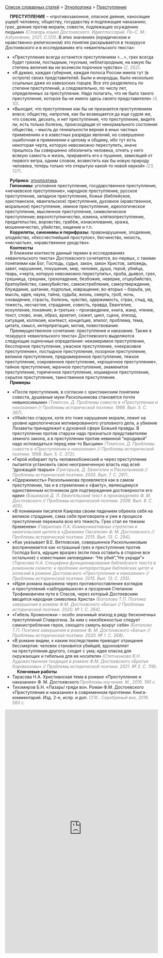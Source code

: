 <style>
st { color: Gray;
  font-style: italic;}
</style>

[Список словарных статей](https://thesaurus-dostoevsky.github.io/Thesaurus/) > [Этнопоэтика](ethnopoe.md) > [Преступление](преступление.md) 

&nbsp;&nbsp;&nbsp;&nbsp;**ПРЕСТУПЛЕНИЕ** – «противозаконное, опасное деяние, наносящее ущерб человеку, обществу,  государству и подлежащее наказанию; грех, деяние против морали, совести, подлежащее осуждению людьми» <st>(Словарь языка Достоевского.  Идиоглоссарий. По-С. М.: Азбуковник, 2021. С.125)</st>. В этих значениях (юридическом и нравственно-религиозном) это понятие раскрывается в тезаурусе Достоевского и в исследованиях его «евангельского текста»:  
* «Преступление всегда останется преступлением <…>, грех всегда будет грехом, постыдным, гнусным, неблагородным, на какую бы степень величия вы ни вознесли  порочное чувство» <st>(2, 262)</st>.  
* «Я думаю, каждая губерния, каждая полоса России имела тут (в остроге) своих представителей. Были и инородцы,  было несколько ссыльных даже из кавказских  горцев. Все это разделялось  по степени преступлений, а следовательно, по числу лет, определенных за преступление. Надо полагать, что не было  такого преступления, которое бы не имело  здесь своего представителя» <st>(4, 10)</st>.  
* «Выходит, что преступление как бы не признается преступлением вовсе; обществу, напротив, как бы возвещается да еще судом же, что совсем, дескать,  и нет преступления, что преступление, видите ли, есть только болезнь,  происходящая от ненормального состояния общества, – мысль до гениальности верная в иных  частных применениях и в известных разрядах явлений, но совершенно ошибочная  в применении к целому и общему, ибо тут есть некоторая черта, которую невозможно переступить, иначе пришлось бы совершенно обезличить человека, отнять у него всякую самость и жизнь,  приравнять его к пушинке, зависящей от первого ветра, одним словом,  возвестить как бы новую природу человека,  теперь только что открытую какой-то новой наукой» <st>(23, 137)</st>.  

&nbsp;&nbsp;&nbsp;&nbsp;**Рубрика:** [этнопоэтика](ethnopoe.md).  
&nbsp;&nbsp;&nbsp;&nbsp;**Гипонимы:** уголовное преступление, государственное преступление, «нечаевское преступление», народное преступление, русское преступление, западное преступление, божье (библейское, христианское, евангельское) преступление, духовное (нравственное, моральное) преступление, земное преступление, идеологическое преступление, мысленное преступление, символическое преступление;  вероотступничество, измена, клятвопреступление, предательство, воровство, грабёж, изнасилование, кража, мошенничество, убийство, хищение и т.п.  
&nbsp;&nbsp;&nbsp;&nbsp;**Корреляты, синонимы и перифразы:** правонарушение, злодеяние, злодейство, «бессчестнейший проступок», бесчинство, низость, «несчастье», «нравственное уродство».  
&nbsp;&nbsp;&nbsp;&nbsp;**Контексты**  
&nbsp;&nbsp;&nbsp;&nbsp;В ближнем контексте данный термин в исследованиях «евангельского текста» Достоевского сочетается, во-первых, с такими понятиями как Бог, Господь, судья, закон, закон Христов, заповедь, завет, нарушение, покушение, мир, человек, душа,  герой, убийца, тварь, «черта, которую невозможно переступить», проба, дьявол, грех, грешница, грешник, грехопадение, безбожие,  неверие, отцеубийство, братоубийство, самоубийство, самоистребление, самоутверждение, блуждание, шатание, подполье, извращение; во-вторых – борьба, ум, мысль, идея, наука, тайна, судьба, жизнь, смерть, гроб, ночь, сновидение, страсть, болезнь, чувство, одержимость, страх, стыд, яд, тяжесть, несчастие, страдание, совесть, правда, Евангелие, искупление, покаяние; в-третьих –  произведение, книга, жанр, чтение, текст, слово, знак, образ, архетип, сюжет, цикл, сцена, эпизод, ситуация, коллизия, контекст, концепция, эпилог, проблема, тема, цитата, смысл, интерпретация, мотив, повествование.
&nbsp;&nbsp;&nbsp;&nbsp;Преимущественное сочетание: преступление и наказание. Также в тезаурусе «евангельского текста» Достоевского выделяются следующие оценочные определения:  неизмеримое преступление, бесспорное преступление, ужасное преступление, «некрасивое преступление», постыдное преступление, позорное преступление, великое преступление, преднамеренное преступление, тяжкое преступление,  сокровенное преступление, «крошечное преступление», тайное преступление, мрачное преступление, знаменитое преступление, горячечное преступление, кошмарное преступление, скрытое преступление, таинственное  преступление.  
&nbsp;&nbsp;&nbsp;&nbsp;**Примеры**  
* «После преступления, в согласии с христианским понятием совести, душевные муки Раскольникова становятся почти невыносимыми» <st>(Томпсон, Д. Проблемы совести в «Преступлении и наказании» // Проблемы исторической поэтики. 1998. Вып. 5. С. 367)</st>.
* «Убийство старухи, хотя это тоже нарушение морали, лежит на уровне идеологически мотивированного уголовного дела, а убиение Лизаветы принадлежит к духовной сфере Божьей правды. В преступлении против старухи надо признаться представителям земного закона, а в преступлении против невинной “юродивой” надо исповедаться перед кем-то Высшим» <st>(Томпсон, Д. Проблемы совести в «Преступлении и наказании»  // Проблемы исторической поэтики. 1998. Вып. 5. С. 372)</st>.
* «Герой избирает путь человекобожеский и через преступление пытается установить свою неограниченную власть над всей “дрожащей
тварью» <st>(Григорьев, Д. Евангелие и Раскольников // Проблемы исторической поэтики.  2005. Вып. 7. С. 297)</st>.
* «Одержимость» Раскольникова  проявляется как в самом преступлении, так и в стремлении к «факту», являющемуся единственным источником для подтверждения достоверности его идеи» <st>(Башкиров Д. Л. Евангельский текст в произведениях Ф. М. Достоевского // Проблемы исторической поэтики. 2008. Вып. 8. С. 405)</st>.
* «В понимании писателя Каирова своим падением обрекла себя на великое страдание, сама себя приговорила и уже в процессе преступления пережила всю его тяжесть. Грех стал ее тяжким бременем» <st>(Гаврилова Л.А. Коммуникативные стратегии и евангельская цитата в «Дневнике Писателя» Ф. М. Достоевского // Проблемы исторической поэтики.  2015. Вып. 13. С. 294)</st>.
* «Как указывает В.Е. Ветловская, совершенное Раскольниковым  воспринимается как «страшный грех и преступление против Господа Бога, идущие вразрез (если пока оставить в стороне все остальное) с известными заповедями– “Не убий”,“Не укради”» <st>(Тарасова Н.А. Специфика функционирования библейского текста в романном сюжете: к проблеме интерпретации библейских цитат и аллюзий в романе Достоевского «Преступление и наказание» // Проблемы исторической поэтики. 2015. Вып. 13. С. 255)</st>.
* «Идея романа выражена через противопоставление взглядов и преступлений «заблудившихся» и прозрения Степаном Трофимовичем пути в Спасов, через который Достоевским вводится народная символика Христа» <st>(Баталова Т.П. Поэтика завершения в романе Ф.М. Достоевского «Бесы» // Проблемы исторической поэтики. 2020. № 1. С. 264)</st>.
* «Гибель Хромоножки – особо значимый эпизод в ряду бесконечных преступлений Ставрогина. За ним с неизбежностью следует самоистребление героя, сеющего смерть вокруг себя» <st>(Баталова Т.П. Поэтика завершения в романе Ф. М. Достоевского «Бесы»  // Проблемы исторической поэтики. 2020. № 1. С. 268)</st>.
* «В романе видим, к каким последствиям приводит отрицание бессмертия: человек становится убийцей, вдохновляет на преступления
другого, сходит с ума; идея опасна для окружающих и гибельна для ее
 носителя» <st>(Степченкова В.Н. Художественная теодицея в романе Ф.М. Достоевского «Братья Карамазовы» // Проблемы исторической поэтики.   2021. № 2. С. 119)</st>.  <br>
&nbsp;&nbsp;&nbsp;&nbsp;**Ключевые работы**  
* Тарасова Н.А. Христианская тема в романе «Преступление и наказание»
Ф. М. Достоевского<st>:Проблемы изучения. М., 2015. 190 с.</st>
* Тихомиров Б.Н. «Лазарь! гряди вон. Роман Ф.М. Достоевского «Преступление и наказание» в современном прочтении: Книга-комментарий. Изд. 2-е, испр. и доп. <st>СПб.: Серебряный век, 2016. 560 с.</st>

<iframe src="https://thesaurus-dostoevsky.github.io/nk/преступление.html" style="border:0px;width:100%;height:800px" allowfullscreen="true" webkitallowfullscreen="true" mozallowfullscreen="true">
